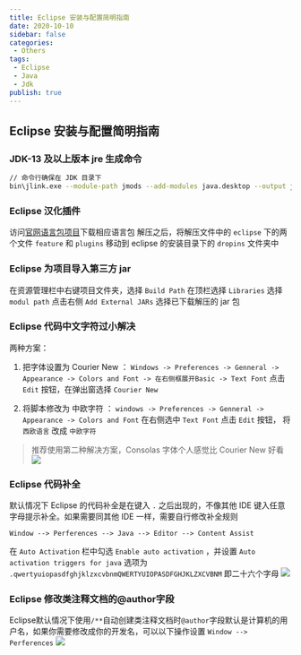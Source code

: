 ```yaml
---
title: Eclipse 安装与配置简明指南
date: 2020-10-10
sidebar: false
categories:
 - Others
tags:
 - Eclipse
 - Java
 - Jdk
publish: true
---
```


## Eclipse 安装与配置简明指南

### JDK-13 及以上版本 jre 生成命令
```bash
// 命令行确保在 JDK 目录下
bin\jlink.exe --module-path jmods --add-modules java.desktop --output jre
```

### Eclipse 汉化插件
访问[官网语言包项目](https://www.eclipse.org/babel/)下载相应语言包
解压之后，将解压文件中的 `eclipse` 下的两个文件 `feature` 和 `plugins` 移动到 eclipse 的安装目录下的 `dropins` 文件夹中

### Eclipse 为项目导入第三方 jar
在资源管理栏中右键项目文件夹，选择 `Build Path` 在顶栏选择 `Libraries` 选择 `modul path` 点击右侧 `Add External JARs` 选择已下载解压的 jar 包

### Eclipse 代码中文字符过小解决
两种方案：
1. 把字体设置为 Courier New ：
`Windows -> Preferences -> Genneral -> Appearance -> Colors and Font -> 在右侧框展开Basic -> Text Font` 点击`Edit` 按钮，在弹出窗选择 `Courier New`

2. 将脚本修改为 中欧字符 ：
`windows -> Preferences -> Genneral -> Appearance -> Colors and Font` 在右侧选中 `Text Font` 点击 `Edit` 按钮， 将 `西欧语言` 改成 `中欧字符`

> 推荐使用第二种解决方案，Consolas 字体个人感觉比 Courier New 好看
![](https://gitee.com/QiJieH/blog-image-bed/raw/master/20201019225954.png)

### Eclipse 代码补全
默认情况下 Eclipse 的代码补全是在键入 `.` 之后出现的，不像其他 IDE 键入任意字母提示补全。如果需要同其他 IDE 一样，需要自行修改补全规则

`Window --> Perferences --> Java --> Editor --> Content Assist`

在 `Auto Activation` 栏中勾选 `Enable auto activation` ，并设置 `Auto activation triggers for java` 选项为 `.qwertyuiopasdfghjklzxcvbnmQWERTYUIOPASDFGHJKLZXCVBNM` 即二十六个字母
![](https://gitee.com/QiJieH/blog-image-bed/raw/master/20201019230118.png)

### Eclipse 修改类注释文档的@author字段
Eclipse默认情况下使用`/**`自动创建类注释文档时`@author`字段默认是计算机的用户名，如果你需要修改成你的开发名，可以以下操作设置
`Window --> Perferences`
![](https://gitee.com/QiJieH/blog-image-bed/raw/master/20201019225807.png)
